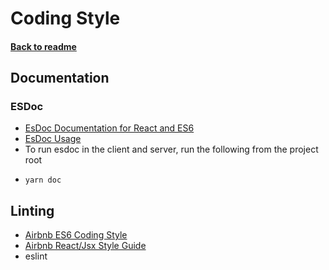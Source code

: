 # Coding Style
#### [Back to readme](README.md)

## Documentation
### ESDoc
- [EsDoc Documentation for React and ES6](http://en.blog.koba04.com/2015/06/28/esdoc-documentation-for-react-and-es6/)
- [EsDoc Usage](https://esdoc.org/manual/tags.html)
- To run esdoc in the client and server, run the following from the project root
-     yarn doc

## Linting

- [Airbnb ES6 Coding Style](https://github.com/airbnb/javascript)
- [Airbnb React/Jsx Style Guide](https://github.com/airbnb/javascript/tree/master/react)
- eslint
